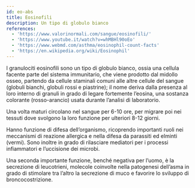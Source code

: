 ```yaml
---
id: eo-abs
title: Eosinofili
description: Un tipo di globulo bianco
references:
  - 'https://www.valorinormali.com/sangue/eosinofili/'
  - 'https://www.youtube.it/watch?v=whMBHl90oEo'
  - 'https://www.webmd.com/asthma/eosinophil-count-facts'
  - 'https://en.wikipedia.org/wiki/Eosinophil'
---
```

I granulociti eosinofili sono un tipo di globulo bianco, ossia una cellula facente parte del sistema immunitario, che viene prodotto dal midollo osseo, partendo da cellule staminali comuni alle altre cellule del sangue (globuli bianchi, globuli rossi e piastrine); il nome deriva dalla presenza al loro interno di granuli in grado di legare fortemente l’eosina, una sostanza colorante (rosso-arancio) usata durante l’analisi di laboratorio.

Una volta maturi circolano nel sangue per 6-10 ore, per migrare poi nei tessuti dove svolgono la loro funzione per ulteriori 8-12 giorni.

Hanno funzione di difesa dell’organismo, ricoprendo importanti ruoli nei meccanismi di reazione allergica e nella difesa da parassiti ed elminti (vermi). Sono inoltre in grado di rilasciare mediatori per i processi infiammatori e l’uccisione dei microbi.

Una seconda importante funzione, benché negativa per l’uomo, è la secrezione di leucotrieni, molecole coinvolte nella patogenesi dell’asma in grado di stimolare tra l’altro la secrezione di muco e favorire lo sviluppo di broncocostrizione.
